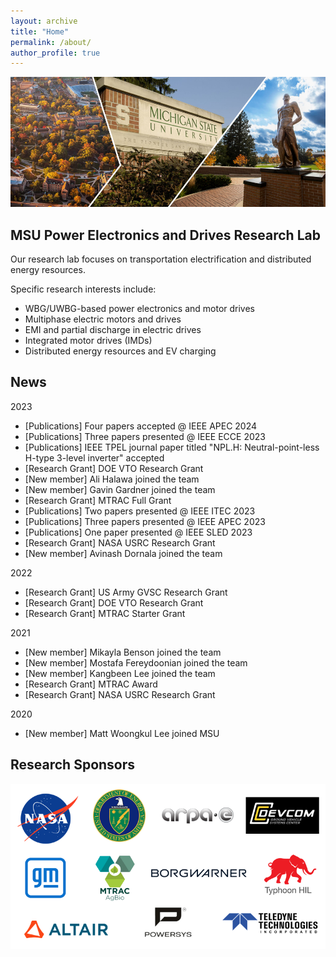 ```yaml
---
layout: archive
title: "Home"
permalink: /about/
author_profile: true
---
```

![image](/images/main_logo.png)

MSU Power Electronics and Drives Research Lab
------
Our research lab focuses on transportation electrification and distributed energy resources.

Specific research interests include:
 - WBG/UWBG-based power electronics and motor drives
 - Multiphase electric motors and drives
 - EMI and partial discharge in electric drives
 - Integrated motor drives (IMDs)
 - Distributed energy resources and EV charging

News
------
2023
- [Publications] Four papers accepted @ IEEE APEC 2024
- [Publications] Three papers presented @ IEEE ECCE 2023
- [Publications] IEEE TPEL journal paper titled "NPL.H: Neutral-point-less H-type 3-level inverter" accepted
- [Research Grant] DOE VTO Research Grant
- [New member] Ali Halawa joined the team
- [New member] Gavin Gardner joined the team
- [Research Grant] MTRAC Full Grant
- [Publications] Two papers presented @ IEEE ITEC 2023
- [Publications] Three papers presented @ IEEE APEC 2023
- [Publications] One paper presented @ IEEE SLED 2023
- [Research Grant] NASA USRC Research Grant
- [New member] Avinash Dornala joined the team

2022
- [Research Grant] US Army GVSC Research Grant
- [Research Grant] DOE VTO Research Grant
- [Research Grant] MTRAC Starter Grant

2021
- [New member] Mikayla Benson joined the team
- [New member] Mostafa Fereydoonian joined the team
- [New member] Kangbeen Lee joined the team
- [Research Grant] MTRAC Award
- [Research Grant] NASA USRC Research Grant
  
2020
- [New member] Matt Woongkul Lee joined MSU

Research Sponsors
------
![image](images/sponsors.png)
